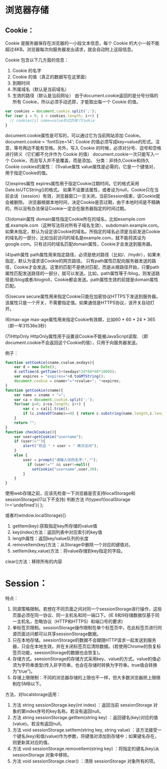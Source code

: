 # 浏览器存储
## Cookie：
Cookie 是服务器保存在浏览器的一小段文本信息，每个 Cookie 的大小一般不能超过4KB。浏览器每次向服务器发出请求，就会自动附上这段信息。

Cookie 包含以下几方面的信息：
1. Cookie 的名字
2. Cookie 的值（真正的数据写在这里面）
3. 到期时间
4. 所属域名（默认是当前域名）
5. 生效的路径（默认是当前网址）
由于document.cookie返回的是分号分隔的所有 Cookie，所以必须手动还原，才能取出每一个 Cookie 的值。
```js
var cookies = document.cookie.split(';');
for (var i = 0; i < cookies.length; i++) {
  // cookies[i] name=value形式的单个Cookie
}
```
document.cookie属性是可写的，可以通过它为当前网站添加 Cookie。
document.cookie = 'fontSize=14';
Cookie 的值必须写成key=value的形式。注意，等号两边不能有空格。另外，写入 Cookie 的时候，必须对分号、逗号和空格进行转义（它们都不允许作为 Cookie 的值）
document.cookie一次只能写入一个 Cookie，而且写入并不是覆盖，而是添加。
分类：非持久Cookie和持久Cookie
cookies的属性：
(1)value属性
value属性是必需的，它是一个键值对，用于指定Cookie的值。

(2)expires属性
expires属性用于指定Cookie过期时间。它的格式采用Date.toUTCString()的格式。
如果不设置该属性，或者设为null，Cookie只在当前会话（session）有效，浏览器窗口一旦关闭，当前Session结束，该Cookie就会被删除。
浏览器根据本地时间，决定Cookie是否过期，由于本地时间是不精确的，所以没有办法保证Cookie一定会在服务器指定的时间过期。

(3)domain属性
domain属性指定Cookie所在的域名，比如example.com或.example.com（这种写法将对所有子域名生效）、subdomain.example.com。
如果未指定，默认为设定该Cookie的域名。所指定的域名必须是当前发送Cookie的域名的一部分，比如当前访问的域名是example.com，就不能将其设为google.com。只有访问的域名匹配domain属性，Cookie才会发送到服务器。

(4)path属性
path属性用来指定路径，必须是绝对路径（比如/、/mydir），如果未指定，默认为请求该Cookie的网页路径。
只有path属性匹配向服务器发送的路径，Cookie才会发送。这里的匹配不是绝对匹配，而是从根路径开始，只要path属性匹配发送路径的一部分，就可以发送。比如，path属性等于/blog，则发送路径是/blog或者/blogroll，Cookie都会发送。path属性生效的前提是domain属性匹配。

(5)secure
secure属性用来指定Cookie只能在加密协议HTTPS下发送到服务器。
该属性只是一个开关，不需要指定值。如果通信是HTTPS协议，该开关自动打开。

(6)max-age
max-age属性用来指定Cookie有效期，比如60 * 60 * 24 * 365
（即一年31536e3秒）

(7)HttpOnly
HttpOnly属性用于设置该Cookie不能被JavaScript读取.
（即document.cookie不会返回这个Cookie的值），只用于向服务器发送。

例子：
```js
function setCookie(cname,cvalue,exdays){
    var d = new Date();
    d.setTime(d.getTime()+(exdays*24*60*60*1000));
    var expires = "expires="+d.toGMTString();
    document.cookie = cname+"="+cvalue+"; "+expires;
}
function getCookie(cname){
    var name = cname + "=";
    var ca = document.cookie.split(';');
    for(var i=0; i<ca.length; i++) {
        var c = ca[i].trim();
        if (c.indexOf(name)==0) { return c.substring(name.length,c.length); }
    }
    return "";
}
function checkCookie(){
    var user=getCookie("username");
    if (user!=""){
        alert("欢迎 " + user + " 再次访问");
    }
    else {
        user = prompt("请输入你的名字:","");
          if (user!="" && user!=null){
            setCookie("username",user,30);
        }
    }
}
```
使用web存储之前，应该先检查一下浏览器是否支持localStorage和sessionStorage(I7以下不支持)
判断方法
if(typeof(localStorage !=='undefined'){
};

或者if(window.localStorage){}

1. getItem(key):获取指定key所存储的value值
2. key(index)方法：返回列表中对应索引的key值
3. length属性：返回key/value队列的长度
4. removeItem(key)方法：从Storage中删除一个对应的键值对。
5. setItem(key,value)方法：将value存储到key指定的字段。

clear()方法：移除所有的内容
# Session：
特点：
1. 同源策略限制。若想在不同页面之间对同一个sessionStorage进行操作，这些页面必须在同一协议、同一主机名和同一端口下。(IE 8和9存储数据仅基于同一主机名，忽略协议（HTTP和HTTPS）和端口号的要求)
2. 单标签页限制。sessionStorage操作限制在单个标签页中，在此标签页进行同源页面访问都可以共享sessionStorage数据。
3. 只在本地存储。seesionStorage的数据不会跟随HTTP请求一起发送到服务器，只会在本地生效，并在关闭标签页后清除数据。(若使用Chrome的恢复标签页功能，seesionStorage的数据也会恢复)。
4. 存储方式。seesionStorage的存储方式采用key、value的方式。value的值必须为字符串类型(传入非字符串，也会在存储时转换为字符串。true值会转换为"true")。
5. 存储上限限制：不同的浏览器存储的上限也不一样，但大多数浏览器把上限限制在5MB以下。

方法，对localstorage适用：
1. 方法 string sessionStorage.key(int index) ：返回当前 sessionStorage 对象的第index序号的key名称。若没有返回null。
2. 方法 string sessionStorage.getItem(string key) ：返回键名(key)对应的值(value)。若没有返回null。
3. 方法 void sessionStorage.setItem(string key, string value) ：该方法接受一个键名(key)和值(value)作为参数，将键值对添加到存储中；如果键名存在，则更新其对应的值。
4. 方法 void sessionStorage.removeItem(string key) ：将指定的键名(key)从 sessionStorage 对象中移除。
5. 方法 void sessionStorage.clear() ：清除 sessionStorage 对象所有的项。